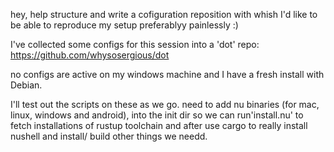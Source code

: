 hey, help structure and write a cofiguration reposition with whish I'd like to be able to reproduce my setup preferablyy painlessly :)

I've collected some configs for this session into a 'dot' repo: https://github.com/whysosergious/dot

no configs are active on my windows machine and I have a fresh install with Debian.

I'll test out the scripts on these as we go. need to add nu binaries (for mac, linux, windows and android), into the init dir so we can run'install.nu' to fetch installations of rustup toolchain and after use cargo to really install nushell and install/ build other things we needd.
